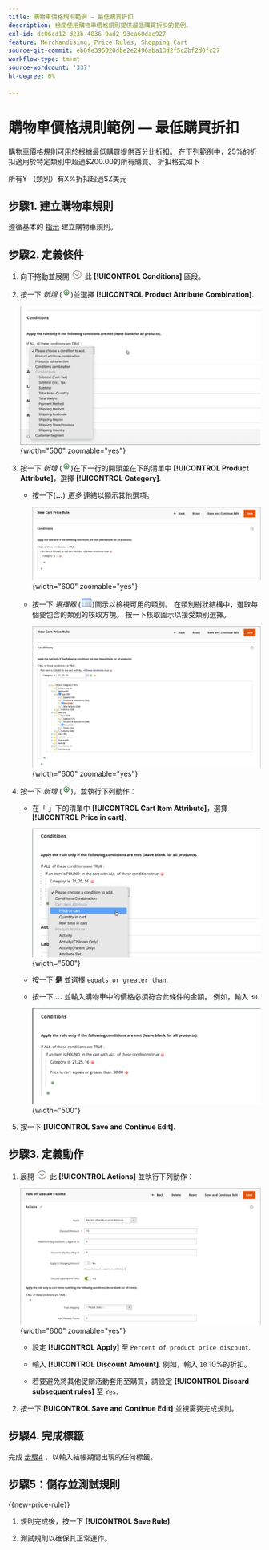 ```yaml
---
title: 購物車價格規則範例 — 最低購買折扣
description: 檢閱使用購物車價格規則提供最低購買折扣的範例。
exl-id: dc06cd12-d23b-4836-9ad2-93ca60dac927
feature: Merchandising, Price Rules, Shopping Cart
source-git-commit: eb0fe395020dbe2e2496aba13d2f5c2bf2d0fc27
workflow-type: tm+mt
source-wordcount: '337'
ht-degree: 0%

---
```


# 購物車價格規則範例 — 最低購買折扣

購物車價格規則可用於根據最低購買提供百分比折扣。 在下列範例中，25%的折扣適用於特定類別中超過$200.00的所有購買。 折扣格式如下：

所有Y （類別）有X%折扣超過$Z美元

## 步驟1. 建立購物車規則

遵循基本的 [指示](price-rules-cart.md) 建立購物車規則。

## 步驟2. 定義條件

1. 向下捲動並展開 ![展開選擇器](../assets/icon-display-expand.png) 此 **[!UICONTROL Conditions]** 區段。

1. 按一下 _新增_ (![「新增」圖示](../assets/icon-add-green-circle.png))並選擇 **[!UICONTROL Product Attribute Combination]**.

   ![購物車價格規則條件 — 產品屬性組合](./assets/condition1.png){width="500" zoomable="yes"}

1. 按一下 _新增_ (![「新增」圖示](../assets/icon-add-green-circle.png))在下一行的開頭並在下的清單中 **[!UICONTROL Product Attribute]**，選擇 **[!UICONTROL Category]**.

   - 按一下(**...**) _更多_ 連結以顯示其他選項。

     ![購物車價格規則條件 — 類別選項](./assets/condition3.png){width="600" zoomable="yes"}

   - 按一下 _選擇器_ (![清單圖示](../assets/icon-list-chooser.png))圖示以檢視可用的類別。 在類別樹狀結構中，選取每個要包含的類別的核取方塊。 按一下核取圖示以接受類別選擇。

     ![購物車價格規則條件 — 類別](./assets/condition4.png){width="600" zoomable="yes"}

1. 按一下 _新增_ (![「新增」圖示](../assets/icon-add-green-circle.png))，並執行下列動作：

   - 在「 」下的清單中 **[!UICONTROL Cart Item Attribute]**，選擇 **[!UICONTROL Price in cart]**.

     ![購物車價格規則條件 — 購物車專案屬性](./assets/condition5.png){width="500"}

   - 按一下 **是** 並選擇 `equals or greater than`.

   - 按一下 **...** 並輸入購物車中的價格必須符合此條件的金額。 例如，輸入 `30`.

     ![購物車價格規則條件 — 購物車中的價格](./assets/condition6.png){width="500"}

1. 按一下 **[!UICONTROL Save and Continue Edit]**.

## 步驟3. 定義動作

1. 展開 ![展開選擇器](../assets/icon-display-expand.png) 此 **[!UICONTROL Actions]** 並執行下列動作：

   ![購物車價格規則動作](./assets/minimum-discount-actions.png){width="600" zoomable="yes"}

   - 設定 **[!UICONTROL Apply]** 至 `Percent of product price discount`.

   - 輸入 **[!UICONTROL Discount Amount]**. 例如，輸入 `10` 10%的折扣。

   - 若要避免將其他促銷活動套用至購買，請設定 **[!UICONTROL Discard subsequent rules]** 至 `Yes`.

1. 按一下 **[!UICONTROL Save and Continue Edit]** 並視需要完成規則。

## 步驟4. 完成標籤

完成 [步驟4](price-rules-cart.md) ，以輸入結帳期間出現的任何標籤。

## 步驟5：儲存並測試規則

{{new-price-rule}}

1. 規則完成後，按一下 **[!UICONTROL Save Rule]**.

1. 測試規則以確保其正常運作。
